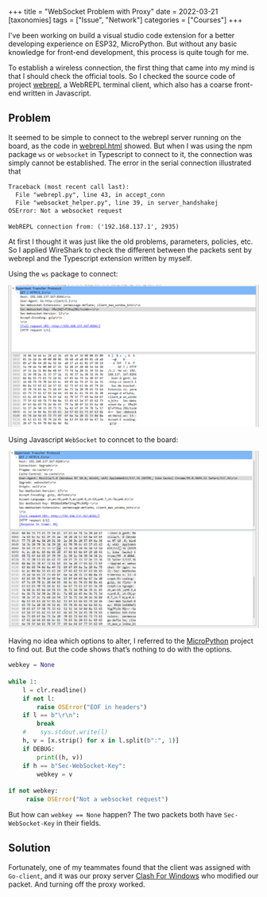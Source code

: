 +++
title = "WebSocket Problem with Proxy"
date = 2022-03-21
[taxonomies]
tags = ["Issue", "Network"]
categories = ["Courses"]
+++
<!-- 
# WebSocket on ESP32 Fails, 'Not a websocket request'

--- -->

I've been working on build a visual studio code extension for a better developing experience on ESP32, MicroPython. But without any basic knowledge for front-end development, this process is quite tough for me.

To establish a wireless connection, the first thing that came into my mind is that I should check the official tools. So I checked the source code of project [webrepl](https://github.com/micropython/webrepl), a WebREPL terminal client, which also has a coarse front-end written in Javascript.

## Problem

It seemed to be simple to connect to the webrepl server running on the board, as the code in [webrepl.html](https://github.com/micropython/webrepl/blob/master/webrepl.html) showed. But when I was using the npm package `ws` or `websocket`  in Typescript to connect to it, the connection was simply cannot be established. The error in the serial connection illustrated that

```
Traceback (most recent call last):
  File "webrepl.py", line 43, in accept_conn
  File "websocket_helper.py", line 39, in server_handshakej
OSError: Not a websocket request

WebREPL connection from: ('192.168.137.1', 2935)

```

<!-- more -->
At first I thought it was just like the old problems, parameters, policies, etc. So I applied WireShark to check the different between the packets sent by webrepl and the Typescript extension written by myself.

Using the `ws` package to connect:

![Packet Using `ws`](./ws_pack.png)

Using Javascript `WebSocket` to conncet to the board:

![Packet Using JavaScript](./js_pack.png)

Having no idea which options to alter, I referred to the [MicroPython](https://github.com/micropython/micropython) project to find out. But the code shows that’s nothing to do with the options.

```python
webkey = None

while 1:
    l = clr.readline()
    if not l:
        raise OSError("EOF in headers")
    if l == b"\r\n":
        break
    #    sys.stdout.write(l)
    h, v = [x.strip() for x in l.split(b":", 1)]
    if DEBUG:
        print((h, v))
    if h == b"Sec-WebSocket-Key":
        webkey = v

if not webkey:
     raise OSError("Not a websocket request")
```

But how can `webkey == None` happen? The two packets both have `Sec-WebSocket-Key` in their fields.

## Solution

Fortunately, one of my teammates found that the client was assigned with `Go-client`, and it was our proxy server [Clash For Windows](https://github.com/Fndroid/clash_for_windows_pkg) who modified our packet. And turning off the proxy worked.